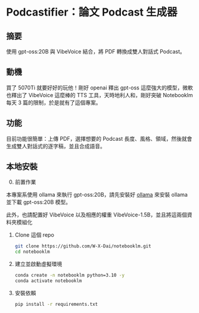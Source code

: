 # Podcastifier：論文 Podcast 生成器

## 摘要
使用 gpt-oss:20B 與 VibeVoice 結合，將 PDF 轉換成雙人對話式 Podcast。

## 動機
買了 5070Ti 就要好好的玩他！剛好 openai 釋出 gpt-oss 這麼強大的模型，微軟也釋出了 VibeVoice 這麼棒的 TTS 工具，天時地利人和，剛好突破 Notebooklm 每天 3 篇的限制，於是就有了這個專案。

## 功能
目前功能很簡單：上傳 PDF，選擇想要的 Podcast 長度、風格、領域，然後就會生成雙人對話式的逐字稿，並且合成語音。

## 本地安裝
0. 前置作業

本專案系使用 ollama 來執行 gpt-oss:20B，請先安裝好 [ollama](https://ollama.com/download) 來安裝 ollama 並下載 gpt-oss:20B 模型。

此外，也請配置好 VibeVoice 以及相應的權重 VibeVoice-1.5B，並且將這兩個資料夾模組化

1. Clone 這個 repo
   ```bash
   git clone https://github.com/W-X-Dai/notebooklm.git
   cd notebooklm
   ```
2. 建立並啟動虛擬環境
   ```bash
   conda create -n notebooklm python=3.10 -y
   conda activate notebooklm
   ```
3. 安裝依賴
    ```bash
    pip install -r requirements.txt
    ```